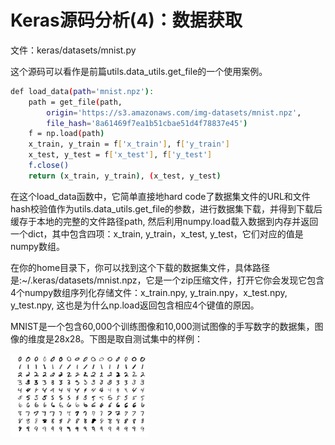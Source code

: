 # Keras源码分析(4)：数据获取

文件：keras/datasets/mnist.py

这个源码可以看作是前篇utils.data_utils.get_file的一个使用案例。
```sh
def load_data(path='mnist.npz'):
    path = get_file(path,
        origin='https://s3.amazonaws.com/img-datasets/mnist.npz',
        file_hash='8a61469f7ea1b51cbae51d4f78837e45')
    f = np.load(path)
    x_train, y_train = f['x_train'], f['y_train']
    x_test, y_test = f['x_test'], f['y_test']
    f.close()
    return (x_train, y_train), (x_test, y_test)
```
在这个load_data函数中，它简单直接地hard code了数据集文件的URL和文件hash校验值作为utils.data_utils.get_file的参数，进行数据集下载，并得到下载后缓存于本地的完整的文件路径path, 然后利用numpy.load载入数据到内存并返回一个dict，其中包含四项：x_train, y_train，x_test, y_test，它们对应的值是numpy数组。

在你的home目录下，你可以找到这个下载的数据集文件，具体路径是:~/.keras/datasets/mnist.npz，它是一个zip压缩文件，打开它你会发现它包含4个numpy数组序列化存储文件：x_train.npy, y_train.npy，x_test.npy, y_test.npy, 这也是为什么np.load返回包含相应4个键值的原因。

MNIST是一个包含60,000个训练图像和10,000测试图像的手写数字的数据集，图像的维度是28x28。下图是取自测试集中的样例：

![MNIST sample images](images/mnist_examples.png)

